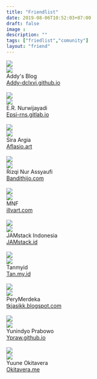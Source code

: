 ```yaml
---
title: "Friendlist"
date: 2019-08-06T10:52:03+07:00
draft: false
image :
description: ""
tags: ["friedlist","comunity"]
layout: "friend"
---
```

<div class="masonry-friendlist">

<div class="masonry-item">
<img src="/img/friend/addy.webp">
<div class="media mbuh">
  <div class="media-left">
<img src="https://avatars2.githubusercontent.com/u/7688126" class="gambar-teman">
  </div>
<div class="has-text-centered">
   <span class="masonry-title">
    Addy's Blog
   </span>
    <br/>
   <a href="https://addy-dclxvi.github.io">Addy-dclxvi.github.io</a>
   <br>
   <br/>
   <i class="fab fa-github is-size-5"></i>
   <i class="fab fa-twitter is-size-5"></i>
   <i class="fab fa-telegram is-size-5"></i>
   <i class="fab fa-facebook is-size-5"></i>
  </div>
  </div>
  </div>
    
<div class="masonry-item">
   <img src="/img/friend/epsi.png">
   <div class="media mbuh">
   <div class="media-left">
   <img src="https://avatars1.githubusercontent.com/u/52365" class="gambar-teman">
   </div>
   <div class="has-text-centered">
   <span class="masonry-title">
   E.R. Nurwijayadi
   </span>
   <br/>
   <a href="https://epsi-rns.gitlab.io">Epsi-rns.gitlab.io</a>
    <br>
    <br/>
   <i class="fab fa-github is-size-5"></i>
   <i class="fab fa-twitter is-size-5"></i>
   <i class="fab fa-telegram is-size-5"></i>
   <i class="fab fa-facebook is-size-5"></i>
   </div>
   </div>
   </div>
    
    
<div class="masonry-item">
   <img src="/img/friend/aflasio.png">
   <div class="media mbuh">
   <div class="media-left">
   <img src="https://avatars2.githubusercontent.com/u/45110036" class="gambar-teman">
   </div>
   <div class="has-text-centered">
   <span class="masonry-title">
   Sira Argia
   </span>
   <br/>
   <a href="https://Aflasio.art">Aflasio.art</a>
   <br>
   <br/>
   <i class="fab fa-github is-size-5"></i>
   <i class="fab fa-twitter is-size-5"></i>
   <i class="fab fa-telegram is-size-5"></i>
   <i class="fab fa-facebook is-size-5"></i>
   </div>
   </div>
   </div>
    
    
<div class="masonry-item">
   <img src="/img/friend/bandithijo.webp">
   <div class="media mbuh">
   <div class="media-left">
   <img src="https://avatars2.githubusercontent.com/u/3227736" class="gambar-teman">
   </div>
   <div class="has-text-centered">
   <span class="masonry-title">
   Rizqi Nur Assyaufi
   </span>
   <br/>
   <a href="https://bandithijo.com">Bandithijo.com</a>
   <br> 
   <br/>
   <i class="fab fa-github is-size-5"></i>
   <i class="fab fa-twitter is-size-5"></i>
   <i class="fab fa-telegram is-size-5"></i>   
   <i class="fab fa-facebook is-size-5"></i>
   </div>
   </div>
   </div>
    
    
<div class="masonry-item">
   <img src="/img/friend/illvart.png">
   <div class="media mbuh">
   <div class="media-left">
   <img src="https://avatars0.githubusercontent.com/u/24722231" class="gambar-teman">
   </div>
   <div class="has-text-centered">
   <span class="masonry-title">
   MNF
   </span>
   <br/>
   <a href="https://illvart.com">illvart.com</a>
   <br>
   <br/>
   <i class="fab fa-github is-size-5"></i>
   <i class="fab fa-twitter is-size-5"></i>
   <i class="fab fa-telegram is-size-5"></i>
   <i class="fab fa-facebook is-size-5"></i>
   </div>
   </div>
   </div>
    
    
<div class="masonry-item">
<img src="/img/friend/jamstack.webp">
 <div class="media mbuh">
<div class="media-left">
<img src="https://avatars1.githubusercontent.com/u/49210332" class="gambar-teman">
</div>
<div class="has-text-centered">
<span class="masonry-title">
JAMstack Indonesia
</span>
<br/>
<a href="https://jamstack.id">JAMstack.id</a>
   <br/>
   <br/>
   <i class="fab fa-github is-size-5"></i>
   <i class="fab fa-twitter is-size-5"></i>
   <i class="fab fa-telegram is-size-5"></i>
   <i class="fab fa-facebook is-size-5"></i>
   </div>
   </div>
   </div>
    
<div class="masonry-item">
<img src="/img/friend/tan.png">
<div class="media mbuh">
<div class="media-left">
<img src="https://avatars3.githubusercontent.com/u/47093017" class="gambar-teman">
</div>
<div class="has-text-centered">
<span class="masonry-title">
Tanmyid
</span>
<br/>
<a href="https://tan.my.id">Tan.my.id</a>
<br/>
<br/>
<i class="fab fa-github is-size-5"></i>
<i class="fab fa-twitter is-size-5"></i>
<i class="fab fa-telegram is-size-5"></i>
<i class="fab fa-facebook is-size-5"></i>
</div>
</div>
</div>

<div class="masonry-item">                                                                                                                         
<img src="/img/friend/tkjasik.png">                                                                                                                    
<div class="media mbuh">                                                                                                                           
<div class="media-left">                                                                                                                          
<img src="https://avatars1.githubusercontent.com/u/47948861" class="gambar-teman">                                                                 
 </div>                                                                                                                                             
 <div class="has-text-centered">                                                                                                                    
 <span class="masonry-title">                                                                                                                       
 PeryMerdeka                                                                                                                                            
 </span>                                                                                                                                           
 <br/>                                                                                                                                              
 <a href="https://tkjasikk.blogspot.com">tkjasikk.blogspot.com</a>                                                                                                         
 <br/>                                                                                                                                              
 <br/>                                                                                                                                             
 <i class="fab fa-github is-size-5"></i>                                                                                                           
 <i class="fab fa-twitter is-size-5"></i>                                                                                                           
 <i class="fab fa-telegram is-size-5"></i>                                                                                                          
 <i class="fab fa-facebook is-size-5"></i>                                                                                                         
</div>                                                                                                                                            
</div>                                                                                                                                             
</div>

<div class="masonry-item">
   <img src="/img/friend/ypraw.webp">
   <div class="media mbuh">
   <div class="media-left">
   <img src="https://avatars2.githubusercontent.com/u/16682706" class="gambar-teman">
   </div>
   <div class="has-text-centered">
   <span class="masonry-title">
   Yunindyo Prabowo
   </span>
   <br/>
   <a href="https://Ypraw.github.io">Ypraw.github.io</a>
   <br>
   <br/>
   <i class="fab fa-github is-size-5"></i>
   <i class="fab fa-twitter is-size-5"></i>
   <i class="fab fa-telegram is-size-5"></i>
   <i class="fab fa-facebook is-size-5"></i>    </div>
   </div>
    </div>
    
    
<div class="masonry-item">
    <img src="/img/friend/yuune.webp">
    <div class="media mbuh">
    <div class="media-left">
    <img src="https://avatars2.githubusercontent.com/u/9277632" class="gambar-teman">
    </div>
    <div class="has-text-centered">
    <span class="masonry-title">
    Yuune Okitavera
    </span>
    <br/>
    <a href="https://okitavera.me">Okitavera.me</a>
    <br>
    <br/>
    <i class="fab fa-github is-size-5"></i>
    <i class="fab fa-twitter is-size-5"></i>
    <i class="fab fa-telegram is-size-5"></i>
    <i class="fab fa-facebook is-size-5"></i>
    </div>
    </div>
    </div>
          
</div>
